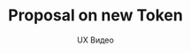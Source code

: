 ---
layout: embed
permalink: apps/minting/architectures/token-production-proposal-on-new-token/ux-videos
lang: ru
page_id: apps-minting-architectures-token-production-proposal-on-new-token-video

title: Proposal on new Token
subtitle: UX Видео
backUrl: /ru/apps/minting/architectures/token-production-proposal-on-new-token
---